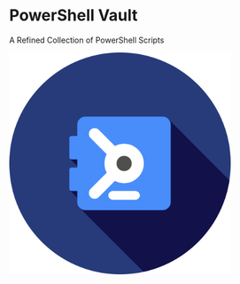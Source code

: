 # PowerShell Vault
A Refined Collection of PowerShell Scripts

<img src="ps_vault.svg" alt="Logo for PSVault" width="400" height="400">
